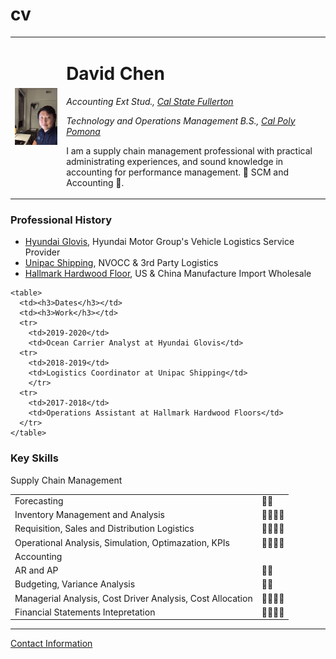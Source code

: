 # cv

<!DOCTYPE html>
<html lang="en" dir="ltr">
  <head>
    <meta charset="utf-8">
    <title>David's Personal Page</title>
  </head>
  <body>
    <table>
    <tr>
      <td><img src="HTML Personal Site Profile Picture.jpg" alt="David's profile picture is not showing up">
      </td>
      <td><h1>David Chen</h1>
      <p><em>Accounting Ext Stud., <a href="http://www.fullerton.edu/">Cal State Fullerton</a></em>
      <p><em>Technology and Operations Management B.S., <a href="https://www.cpp.edu/">Cal Poly Pomona</a></em></p>
      <p>I am a supply chain management professional with practical administrating
      experiences, and sound knowledge in accounting for performance management.
      &#128155; SCM and Accounting &#128155.</p>
      </td>
    </tr>
    </table>

  <h3>Professional History</h3>
  <ul>
    <li><a href="http://www.glovis.net/Eng/main/index.do">Hyundai Glovis</a>, Hyundai Motor Group's Vehicle Logistics Service Provider</li>
    <li><a href="https://www.unipacshipping.com/">Unipac Shipping</a>, NVOCC & 3rd Party Logistics</li>
    <li><a href="https://hallmarkfloors.com/">Hallmark Hardwood Floor</a>, US & China Manufacture Import Wholesale</li>
  </ul>

    <table>
      <td><h3>Dates</h3></td>
      <td><h3>Work</h3></td>
      <tr>
        <td>2019-2020</td>
        <td>Ocean Carrier Analyst at Hyundai Glovis</td>
      <tr>
        <td>2018-2019</td>
        <td>Logistics Coordinator at Unipac Shipping</td>
        </tr>
      <tr>
        <td>2017-2018</td>
        <td>Operations Assistant at Hallmark Hardwood Floors</td>
      </tr>
    </table>

<h3>Key Skills</h3>

<table>
  <tr>Supply Chain Management</tr>
  <td>Forecasting</td>
  <td>🌟🌟</td>
  <tr>
  <td>Inventory Management and Analysis</td>
  <td>🌟🌟🌟🌟</td>
  <tr>
  <td>Requisition, Sales and Distribution Logistics</td>
  <td>🌟🌟🌟🌟</td>
  <tr>
  <tr>
    <td>Operational Analysis, Simulation, Optimazation, KPIs</td>
    <td>🌟🌟🌟🌟</td>
  </tr>
  <td> Accounting </td>
  <tr>
  <td>AR and AP</td>
  <td>🌟🌟</td>
  </tr>
  <tr>
  <td>Budgeting, Variance Analysis</td>
  <td>🌟🌟</td>
  </tr>
  <tr>
  <td>Managerial Analysis, Cost Driver Analysis, Cost Allocation</td>
  <td>🌟🌟🌟🌟</td>
  <tr>
  <td>Financial Statements Intepretation</td>
  <td>🌟🌟🌟🌟</td>
  </tr>
</table>

  <hr>
  <a href="contactme.html">Contact Information</a>
  </body>
</html>
